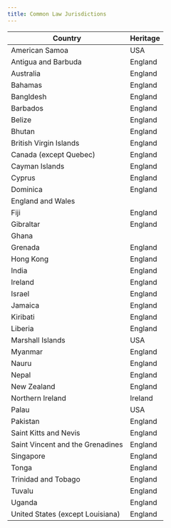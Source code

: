 ```yaml
---
title: Common Law Jurisdictions
---
```


| Country | Heritage |
|---------|----------|
| American Samoa | USA |
| Antigua and Barbuda | England |
| Australia | England |
| Bahamas | England |
| Bangldesh | England |
| Barbados | England |
| Belize | England |
| Bhutan | England |
| British Virgin Islands | England |
| Canada (except Quebec) | England |
| Cayman Islands | England |
| Cyprus | England |
| Dominica | England |
| England and Wales | |
| Fiji | England |
| Gibraltar | England |
| Ghana | |
| Grenada | England |
| Hong Kong | England |
| India | England |
| Ireland | England |
| Israel | England |
| Jamaica | England |
| Kiribati | England |
| Liberia | England |
| Marshall Islands | USA |
| Myanmar | England |
| Nauru | England |
| Nepal | England |
| New Zealand | England |
| Northern Ireland | Ireland |
| Palau | USA |
| Pakistan | England |
| Saint Kitts and Nevis | England |
| Saint Vincent and the Grenadines | England |
| Singapore | England |
| Tonga | England |
| Trinidad and Tobago | England |
| Tuvalu | England |
| Uganda | England |
| United States (except Louisiana) | England |
